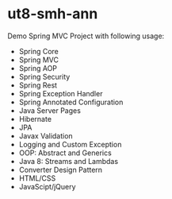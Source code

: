 # ut8-smh-ann
Demo Spring MVC Project with following usage:
* Spring Core
* Spring MVC
* Spring AOP
* Spring Security
* Spring Rest
* Spring Exception Handler
* Spring Annotated Configuration
* Java Server Pages
* Hibernate
* JPA
* Javax Validation
* Logging and Custom Exception
* OOP: Abstract and Generics
* Java 8: Streams and Lambdas
* Converter Design Pattern
* HTML/CSS
* JavaScipt/jQuery
